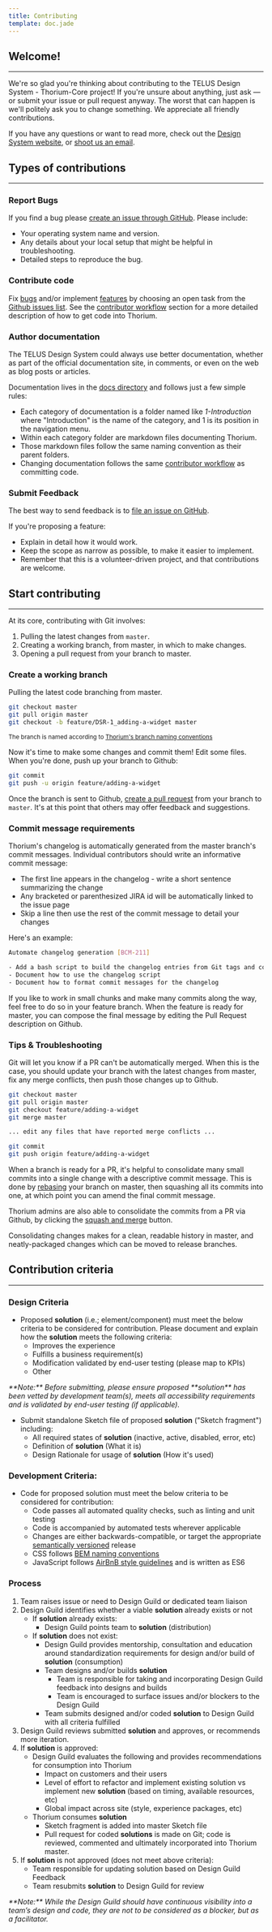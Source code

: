 ```yaml
---
title: Contributing
template: doc.jade
---
```


## Welcome!

---

We're so glad you're thinking about contributing to the TELUS Design System - Thorium-Core project! If you're unsure about anything, just ask — or submit your issue or pull request anyway. The worst that can happen is we'll politely ask you to change something. We appreciate all friendly contributions.

If you have any questions or want to read more, check out the [Design System website](http://tds.telus.digital/), or [shoot us an email](mailto:alexandra.fedyk@telus.com).

## Types of contributions

---

### Report Bugs

If you find a bug please [create an issue through GitHub](https://github.com/telusdigital/telus-thorium-core/issues). Please include:

* Your operating system name and version.
* Any details about your local setup that might be helpful in troubleshooting.
* Detailed steps to reproduce the bug.

### Contribute code

Fix [bugs](https://github.com/telusdigital/telus-thorium-core/issues?q=is%3Aissue+is%3Aopen+label%3Abug) and/or implement [features](https://github.com/telusdigital/telus-thorium-core/issues?utf8=%E2%9C%93&q=is%3Aissue%20is%3Aopen%20label%3Afeature) by choosing an open task from the [Github issues list](https://github.com/telusdigital/telus-thorium-core/issues). See the [contributor workflow](#contributor-workflow) section for a more detailed description of how to get code into Thorium.

### Author documentation

The TELUS Design System could always use better documentation, whether as part of the official documentation site, in comments, or even on the web as blog posts or articles.

Documentation lives in the [docs directory](https://github.com/telusdigital/telus-thorium-core/tree/master/docs) and follows just a few simple rules:

* Each category of documentation is a folder named like *1-Introduction* where "Introduction" is the name of the category, and 1 is its position in the navigation menu.
* Within each category folder are markdown files documenting Thorium.
* Those markdown files follow the same naming convention as their parent folders.
* Changing documentation follows the same [contributor workflow](#contributor-workflow) as committing code.

### Submit Feedback

The best way to send feedback is to [file an issue on GitHub](https://github.com/telusdigital/telus-thorium-core/issues).

If you're proposing a feature:

* Explain in detail how it would work.
* Keep the scope as narrow as possible, to make it easier to implement.
* Remember that this is a volunteer-driven project, and that contributions are welcome.

## Start contributing

----

At its core, contributing with Git involves:

1. Pulling the latest changes from `master`.
2. Creating a working branch, from master, in which to make changes.
3. Opening a pull request from your branch to master.

### Create a working branch

Pulling the latest code branching from master.

```bash
git checkout master
git pull origin master
git checkout -b feature/DSR-1_adding-a-widget master
```

<small>The branch is named according to [Thorium's branch naming conventions](#working-branch-naming)</small>

Now it's time to make some changes and commit them! Edit some files. When you're done, push up your branch to Github:

```bash
git commit
git push -u origin feature/adding-a-widget
```

Once the branch is sent to Github, [create a pull request](https://github.com/telusdigital/telus-thorium-core/pulls) from your branch to `master`. It's at this point that others may offer feedback and suggestions.

### Commit message requirements

Thorium's changelog is automatically generated from the master branch's commit messages. Individual contributors should write an informative commit message:

- The first line appears in the changelog - write a short sentence summarizing the change
- Any bracketed or parenthesized JIRA id will be automatically linked to the issue page
- Skip a line then use the rest of the commit message to detail your changes

Here's an example:

```bash
Automate changelog generation [BCM-211]

- Add a bash script to build the changelog entries from Git tags and commits
- Document how to use the changelog script
- Document how to format commit messages for the changelog
```

If you like to work in small chunks and make many commits along the way, feel free to do so in your feature branch. When the feature is ready for master, you can compose the final message by editing the Pull Request description on Github.

### Tips &amp; Troubleshooting

Git will let you know if a PR can't be automatically merged. When this is the case, you should update your branch with the latest changes from master, fix any merge conflicts, then push those changes up to Github.

```bash
git checkout master
git pull origin master
git checkout feature/adding-a-widget
git merge master

... edit any files that have reported merge conflicts ...

git commit
git push origin feature/adding-a-widget
```

When a branch is ready for a PR, it's helpful to consolidate many small commits into a single change with a descriptive commit message. This is done by [rebasing](https://www.atlassian.com/git/tutorials/merging-vs-rebasing) your branch on master, then squashing all its commits into one, at which point you can amend the final commit message.

Thorium admins are also able to consolidate the commits from a PR via Github, by clicking the [squash and merge](https://github.com/blog/2141-squash-your-commits) button.

Consolidating changes makes for a clean, readable history in master, and neatly-packaged changes which can be moved to release branches.

## Contribution criteria

---

### Design Criteria

* Proposed **solution** (i.e.; element/component) must meet the below criteria to be considered for contribution. Please document and explain how the **solution** meets the following criteria:
    * Improves the experience
    * Fulfills a business requirement(s)
    * Modification validated by end-user testing (please map to KPIs)
    * Other

<p><em>**Note:** Before submitting, please ensure proposed **solution** has been vetted by development team(s), meets all accessibility requirements and is validated by end-user testing (if applicable).</em></p>

* Submit standalone Sketch file of proposed **solution** ("Sketch fragment") including:
    * All required states of **solution** (inactive, active, disabled, error, etc)
    * Definition of **solution** (What it is)
    * Design Rationale for usage of **solution** (How it's used)

### Development Criteria:

* Code for proposed solution must meet the below criteria to be considered for contribution:
    * Code passes all automated quality checks, such as linting and unit testing
    * Code is accompanied by automated tests wherever applicable
    * Changes are either backwards-compatible, or target the appropriate [semantically versioned](http://localhost:8080/5-Contribution/2-contributing.html#versioning) release
    * CSS follows [BEM naming conventions](https://en.bem.info/methodology/)
    * JavaScript follows [AirBnB style guidelines](https://github.com/airbnb/javascript) and is written as ES6

### Process

1. Team raises issue or need to Design Guild or dedicated team liaison
2. Design Guild identifies whether a viable **solution** already exists or not
    * If **solution** already exists:
        * Design Guild points team to **solution** (distribution)
    * If **solution** does not exist:
        * Design Guild provides mentorship, consultation and education around standardization requirements for design and/or build of **solution** (consumption)
        * Team designs and/or builds **solution**
            * Team is responsible for taking and incorporating Design Guild feedback into designs and builds
            * Team is encouraged to surface issues and/or blockers to the Design Guild
        * Team submits designed and/or coded **solution** to Design Guild with all criteria fulfilled
3. Design Guild reviews submitted **solution** and approves, or recommends more iteration.
4. If **solution** is approved:
    * Design Guild evaluates the following and provides recommendations for consumption into Thorium
        * Impact on customers and their users
        * Level of effort to refactor and implement existing solution vs implement new **solution** (based on timing, available resources, etc)
        * Global impact across site (style, experience packages, etc)
    * Thorium consumes **solution**
        * Sketch fragment is added into master Sketch file
        * Pull request for coded **solutions** is made on Git; code is reviewed, commented and ultimately incorporated into Thorium master.
5. If **solution** is not approved (does not meet above criteria):
    * Team responsible for updating solution based on Design Guild Feedback
    * Team resubmits **solution** to Design Guild for review

<p><em>**Note:** While the Design Guild should have continuous visibility into a team’s design and code, they are not to be considered as a blocker, but as a facilitator.</em></p>
